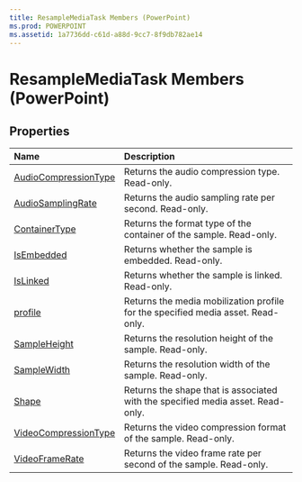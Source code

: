 ```yaml
---
title: ResampleMediaTask Members (PowerPoint)
ms.prod: POWERPOINT
ms.assetid: 1a7736dd-c61d-a88d-9cc7-8f9db782ae14
---
```



# ResampleMediaTask Members (PowerPoint)





## Properties



|**Name**|**Description**|
|:-----|:-----|
|[AudioCompressionType](resamplemediatask-audiocompressiontype-property-powerpoint.md)|Returns the audio compression type. Read-only.|
|[AudioSamplingRate](resamplemediatask-audiosamplingrate-property-powerpoint.md)|Returns the audio sampling rate per second. Read-only.|
|[ContainerType](resamplemediatask-containertype-property-powerpoint.md)|Returns the format type of the container of the sample. Read-only.|
|[IsEmbedded](resamplemediatask-isembedded-property-powerpoint.md)|Returns whether the sample is embedded. Read-only.|
|[IsLinked](resamplemediatask-islinked-property-powerpoint.md)|Returns whether the sample is linked. Read-only.|
|[profile](resamplemediatask-profile-property-powerpoint.md)|Returns the media mobilization profile for the specified media asset. Read-only.|
|[SampleHeight](resamplemediatask-sampleheight-property-powerpoint.md)|Returns the resolution height of the sample. Read-only.|
|[SampleWidth](resamplemediatask-samplewidth-property-powerpoint.md)|Returns the resolution width of the sample. Read-only.|
|[Shape](resamplemediatask-shape-property-powerpoint.md)|Returns the shape that is associated with the specified media asset. Read-only.|
|[VideoCompressionType](resamplemediatask-videocompressiontype-property-powerpoint.md)|Returns the video compression format of the sample. Read-only.|
|[VideoFrameRate](resamplemediatask-videoframerate-property-powerpoint.md)|Returns the video frame rate per second of the sample. Read-only.|

